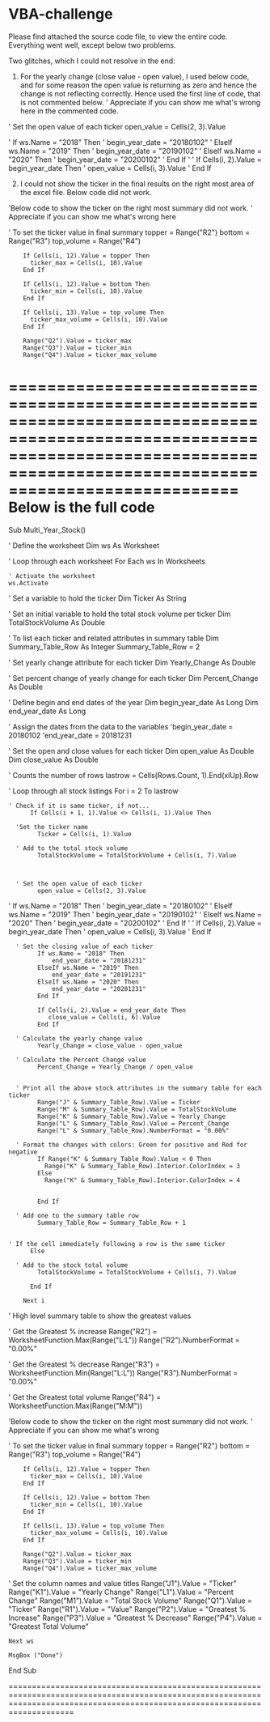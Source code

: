 # VBA-challenge
Please find attached the source code file, to view the entire code. Everything went well, except below two problems.

Two glitches, which I could not resolve in the end:

1. For the yearly change (close value - open value), I used below code, and for some reason the open value is returning as zero and hence the change is not reflecting correctly.
   Hence used the first line of code, that is not commented below. ' Appreciate if you can show me what's wrong here in the commented code.

  ' Set the open value of each ticker
            open_value = Cells(2, 3).Value
            
'            If ws.Name = "2018" Then
'                begin_year_date = "20180102"
'            ElseIf ws.Name = "2019" Then
'                begin_year_date = "20190102"
'            ElseIf ws.Name = "2020" Then
'                begin_year_date = "20200102"
'            End If
'
'            If Cells(i, 2).Value = begin_year_date Then
'                open_value = Cells(i, 3).Value
'            End If


2. I could not show the ticker in the final results on the right most area of the excel file. Below code did not work. 

 'Below code to show the ticker on the right most summary did not work.
  ' Appreciate if you can show me what's wrong here
  
' To set the ticker value in final summary
        topper = Range("R2")
        bottom = Range("R3")
        top_volume = Range("R4")
  
        If Cells(i, 12).Value = topper Then
          ticker_max = Cells(i, 10).Value
        End If
  
        If Cells(i, 12).Value = bottom Then
          ticker_min = Cells(i, 10).Value
        End If
  
        If Cells(i, 13).Value = top_volume Then
          ticker_max_volume = Cells(i, 10).Value
        End If
  
        Range("Q2").Value = ticker_max
        Range("Q3").Value = ticker_min
        Range("Q4").Value = ticker_max_volume

====================================================================================================================================================================================
Below is the full code
====================================================================================================================================================================================

Sub Multi_Year_Stock()

  ' Define the worksheet
    Dim ws As Worksheet

  ' Loop through each worksheet
    For Each ws In Worksheets
    
    ' Activate the worksheet
    ws.Activate

  ' Set a variable to hold the ticker
        Dim Ticker As String
  
  ' Set an initial variable to hold the total stock volume per ticker
        Dim TotalStockVolume As Double
  
  ' To list each ticker and related attributes in summary table
        Dim Summary_Table_Row As Integer
        Summary_Table_Row = 2
  
  ' Set yearly change attribute for each ticker
        Dim Yearly_Change As Double
       
  ' Set percent change of yearly change for each ticker
        Dim Percent_Change As Double
  
  ' Define begin and end dates of the year
        Dim begin_year_date As Long
        Dim end_year_date As Long
  
  ' Assign the dates from the data to the variables
        'begin_year_date = 20180102
        'end_year_date = 20181231
  
  ' Set the open and close values for each ticker
        Dim open_value As Double
        Dim close_value As Double
  
 ' Counts the number of rows
        lastrow = Cells(Rows.Count, 1).End(xlUp).Row

  ' Loop through all stock listings
        For i = 2 To lastrow
  
    ' Check if it is same ticker, if not...
          If Cells(i + 1, 1).Value <> Cells(i, 1).Value Then

      'Set the ticker name
            Ticker = Cells(i, 1).Value
      
      ' Add to the total stock volume
            TotalStockVolume = TotalStockVolume + Cells(i, 7).Value
      
      
      
      ' Set the open value of each ticker
            open_value = Cells(2, 3).Value
            
'            If ws.Name = "2018" Then
'                begin_year_date = "20180102"
'            ElseIf ws.Name = "2019" Then
'                begin_year_date = "20190102"
'            ElseIf ws.Name = "2020" Then
'                begin_year_date = "20200102"
'            End If
'
'            If Cells(i, 2).Value = begin_year_date Then
'                open_value = Cells(i, 3).Value
'            End If
                                         
      
      ' Set the closing value of each ticker
            If ws.Name = "2018" Then
                end_year_date = "20181231"
            ElseIf ws.Name = "2019" Then
                end_year_date = "20191231"
            ElseIf ws.Name = "2020" Then
                end_year_date = "20201231"
            End If
      
            If Cells(i, 2).Value = end_year_date Then
               close_value = Cells(i, 6).Value
            End If
      
      ' Calculate the yearly change value
            Yearly_Change = close_value - open_value
      
      ' Calculate the Percent Change value
            Percent_Change = Yearly_Change / open_value
      
      
      ' Print all the above stock attributes in the summary table for each ticker
            Range("J" & Summary_Table_Row).Value = Ticker
            Range("M" & Summary_Table_Row).Value = TotalStockVolume
            Range("K" & Summary_Table_Row).Value = Yearly_Change
            Range("L" & Summary_Table_Row).Value = Percent_Change
            Range("L" & Summary_Table_Row).NumberFormat = "0.00%"
      
      ' Format the changes with colors: Green for positive and Red for negative
            If Range("K" & Summary_Table_Row).Value < 0 Then
              Range("K" & Summary_Table_Row).Interior.ColorIndex = 3
            Else
              Range("K" & Summary_Table_Row).Interior.ColorIndex = 4
        
        
            End If
      
      ' Add one to the summary table row
            Summary_Table_Row = Summary_Table_Row + 1
      
    
    ' If the cell immediately following a row is the same ticker
          Else
    
      ' Add to the stock total volume
            TotalStockVolume = TotalStockVolume + Cells(i, 7).Value

          End If
    
        Next i
  
  ' High level summary table to show the greatest values
  
  ' Get the Greatest % increase
        Range("R2") = WorksheetFunction.Max(Range("L:L"))
        Range("R2").NumberFormat = "0.00%"
  
  ' Get the Greatest % decrease
        Range("R3") = WorksheetFunction.Min(Range("L:L"))
        Range("R3").NumberFormat = "0.00%"
  
  ' Get the Greatest total volume
        Range("R4") = WorksheetFunction.Max(Range("M:M"))
  
  'Below code to show the ticker on the right most summary did not work.
  ' Appreciate if you can show me what's wrong
  
' To set the ticker value in final summary
        topper = Range("R2")
        bottom = Range("R3")
        top_volume = Range("R4")
  
        If Cells(i, 12).Value = topper Then
          ticker_max = Cells(i, 10).Value
        End If
  
        If Cells(i, 12).Value = bottom Then
          ticker_min = Cells(i, 10).Value
        End If
  
        If Cells(i, 13).Value = top_volume Then
          ticker_max_volume = Cells(i, 10).Value
        End If
  
        Range("Q2").Value = ticker_max
        Range("Q3").Value = ticker_min
        Range("Q4").Value = ticker_max_volume
  
  ' Set the column names and value titles
        Range("J1").Value = "Ticker"
        Range("K1").Value = "Yearly Change"
        Range("L1").Value = "Percent Change"
        Range("M1").Value = "Total Stock Volume"
        Range("Q1").Value = "Ticker"
        Range("R1").Value = "Value"
        Range("P2").Value = "Greatest % Increase"
        Range("P3").Value = "Greatest % Decrease"
        Range("P4").Value = "Greatest Total Volume"
  
    Next ws
    
    MsgBox ("Done")
    
End Sub


================================================================================================================================================================================

        
